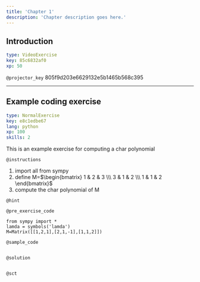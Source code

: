 ```yaml
---
title: 'Chapter 1'
description: 'Chapter description goes here.'
---
```


## Introduction

```yaml
type: VideoExercise
key: 85c6832af0
xp: 50
```

`@projector_key`
805f9d203e6629132e5b1465b568c395

---

## Example coding exercise

```yaml
type: NormalExercise
key: e8c1edbe67
lang: python
xp: 100
skills: 2
```

This is an example exercise for computing a char polynomial 

`@instructions`
1. import all from sympy 
2. define M=$\begin{bmatrix} 1 & 2 & 3 \\\ 3 & 1 & 2 \\\ 1 & 1 & 2 \end{bmatrix}$
3. compute the char polynomial of M

`@hint`


`@pre_exercise_code`
```{python}
from sympy import *
lamda = symbols('lamda')
M=Matrix([[1,2,1],[2,1,-1],[1,1,2]])
```

`@sample_code`
```{python}

```

`@solution`
```{python}

```

`@sct`
```{python}

```
